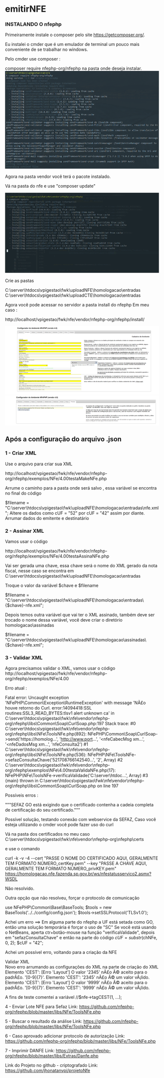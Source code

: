 # emitirNFE

### INSTALANDO O nfephp

Primeiramente instale o composer pelo site https://getcomposer.org/. 

Eu instalei o cmder que é um emulador de terminal um pouco mais conveniente de se trabalhar no windows. 

Pelo cmder use composer :

composer require nfephp-org/nfephp na pasta onde deseja instalar.
![All text](https://github.com/jhonatanvpi/projetoNfe/blob/master/images/1.PNG)

Agora na pasta vendor você terá o pacote instalado. 

Vá na pasta do nfe e use "composer update"

![All text](https://github.com/jhonatanvpi/projetoNfe/blob/master/images/2.PNG)

Crie as pastas 

C:\server\htdocs\vpigestao\fwk\uploadNFE\homologacao\entradas
C:\server\htdocs\vpigestao\fwk\uploadCTE\homologacao\entradas

Agora você pode acessar no servidor a pasta install do nfephp
Em meu caso : 

http://localhost/vpigestao/fwk/nfe/vendor/nfephp-org/nfephp/install/

![All text](https://github.com/jhonatanvpi/projetoNfe/blob/master/images/3.PNG)
![All text](https://github.com/jhonatanvpi/projetoNfe/blob/master/images/4.PNG)


## Após a configuração do arquivo .json

### 1 - Criar XML 

Use o arquivo para criar sua XML

http://localhost/vpigestao/fwk/nfe/vendor/nfephp-org/nfephp/exemplos/NFe/4.00testaMakeNFe.php

Arrume o caminho para a pasta onde será salvo , essa variável se encontra no final do código

$filename = "C:\\server\\htdocs\\vpigestao\\fwk\\uploadNFE\\homologacao\\entradas\\nfe.xml";
Altere os dados como cUF = "52" por cUF = "42" assim por diante. Arrumar dados do emitente e destinatário


### 2 - Assinar XML 
Vamos usar o código

http://localhost/vpigestao/fwk/nfe/vendor/nfephp-org/nfephp/exemplos/NFe/4.00testaAssinaNFe.php

Vai ser gerada uma chave, essa chave será o nome do XML gerado da nota fiscal, nesse caso se encontra em C:\server\htdocs\vpigestao\fwk\uploadNFE\homologacao\entradas


Troque o valor da variável $chave e $filename

$filename = "C:\\server\\htdocs\\vpigestao\\fwk\\uploadNFE\\homologacao\\entradas\\{$chave}-nfe.xml";

Depois temos outra variável que vai ter o XML assinado, também deve ser trocado o nome dessa variável, você deve criar o diretório homologacao\assinadas

$filename = "C:\\server\\htdocs\\vpigestao\\fwk\\uploadNFE\\homologacao\\assinadas\\{$chave}-nfe.xml";




### 3 - Validar XML 
Agora precisamos validar o XML, vamos usar o código 
http://localhost/vpigestao/fwk/nfe/vendor/nfephp-org/nfephp/exemplos/NFe/4.00

Erro atual : 

Fatal error: Uncaught exception 'NFePHP\Common\Exception\RuntimeException' with message 'NÃ£o houve retorno do Curl. error:14094418:SSL routines:SSL3_READ_BYTES:tlsv1 alert unknown ca' in C:\server\htdocs\vpigestao\fwk\nfe\vendor\nfephp-org\nfephp\libs\Common\Soap\CurlSoap.php:197 Stack trace: #0 C:\server\htdocs\vpigestao\fwk\nfe\vendor\nfephp-org\nfephp\libs\NFe\ToolsNFe.php(892): NFePHP\Common\Soap\CurlSoap->send('https://homolog...', 'http://www.port...', '<nfeCabecMsg xm...', '<nfeDadosMsg xm...', 'nfeConsulta2') #1 C:\server\htdocs\vpigestao\fwk\nfe\vendor\nfephp-org\nfephp\libs\NFe\ToolsNFe.php(536): NFePHP\NFe\ToolsNFe->sefazConsultaChave('521708766142540...', '2', Array) #2 C:\server\htdocs\vpigestao\fwk\nfe\vendor\nfephp-org\nfephp\exemplos\NFe\4.00testaValidaNFe.php(17): NFePHP\NFe\ToolsNFe->verificaValidade('C:\server\htdoc...', Array) #3 {main} thrown in C:\server\htdocs\vpigestao\fwk\nfe\vendor\nfephp-org\nfephp\libs\Common\Soap\CurlSoap.php on line 197

Possíveis erros : 

"""SEFAZ GO está exigindo que o certificado contenha a cadeia completa de certificação do seu certificado."""

Possível solução, testando conexão com webservice da SEFAZ, 
Caso você esteja utilizando o cmder você pode fazer uso do curl 

Vá na pasta dos certificados no meu caso C:\server\htdocs\vpigestao\fwk\nfe\vendor\nfephp-org\nfephp\certs

e use o comando 

curl -k -v -4 --cert "PASSE O NOME DO CERTIFICADO AQUI, GERALMENTE TEM FORMATO NÚMERO_certKey.pem"  --key "PASSE A CHAVE AQUI, GERALMENTE TEM FORMATO NÚMERO_privKEY.pem" 
 https://homologacao.nfe.fazenda.sp.gov.br/ws/nfestatusservico2.asmx?WSDL

Não resolvido.

Outra opção que não resolveu, forçar o protocolo de comunicação

use NFePHP\Common\Base\BaseTools;
$tools = new BaseTools('../../config/config.json');
$tools->setSSLProtocol('TLSv1.0');



Achei um erro ==> Em alguma parte do nfephp a UF está setada como GO, então uma solução temporária é forçar o uso de "SC"
Se você está usando o NetBeans, aperta ctr+botão-mouse na função "verificaValidade", depois em "sefazConsultaChave" e então na parte do código 
$cUF = substr($chNFe, 0, 2);
$cUF = "42";

Achei um possível erro, voltando para a criação da NFE




Validar XML  
Novo erro arrumando as configurações do XML na parte de criação do XML 
Elemento 'CEST': [Erro 'Layout'] O valor '2345' nÃ£o Ã© aceito para o padrÃ£o. '[0-9]{7}'. Elemento 'CEST': '2345' nÃ£o Ã© um valor vÃ¡lido. Elemento 'CEST': [Erro 'Layout'] O valor '9999' nÃ£o Ã© aceito para o padrÃ£o. '[0-9]{7}'. Elemento 'CEST': '9999' nÃ£o Ã© um valor vÃ¡lido. 

A fins de teste comentei a variável 
//$nfe->tagCEST(1, ...);


4 - Enviar Lote NFE para Sefaz 
Link: https://github.com/nfephp-org/nfephp/blob/master/libs/NFe/ToolsNFe.php


5 - Buscar o resultado da análise 
Link: https://github.com/nfephp-org/nfephp/blob/master/libs/NFe/ToolsNFe.php


6 - Caso aprovado adicionar protocolo de autorização 
Link: https://github.com/nfephp-org/nfephp/blob/master/libs/NFe/ToolsNFe.php


7 - Imprimir DANFE
Link: https://github.com/nfephp-org/nfephp/blob/master/libs/Extras/Danfe.php


Link do Projeto no github - criptografado
Link: https://github.com/jhonatanvpi/projetoNfe

